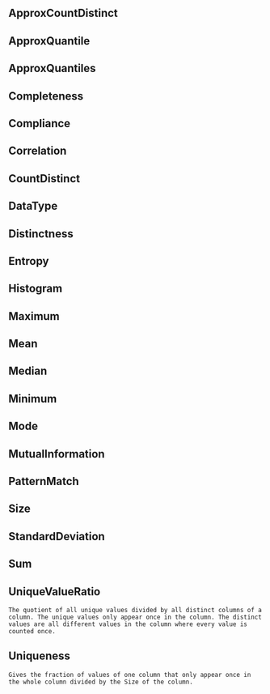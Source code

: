 ## ApproxCountDistinct
## ApproxQuantile
## ApproxQuantiles
## Completeness
## Compliance
## Correlation
## CountDistinct
## DataType
## Distinctness
## Entropy
## Histogram
## Maximum
## Mean
## Median
## Minimum
## Mode
## MutualInformation
## PatternMatch
## Size
## StandardDeviation
## Sum
## UniqueValueRatio
    The quotient of all unique values divided by all distinct columns of a column. The unique values only appear once in the column. The distinct values are all different values in the column where every value is counted once.
## Uniqueness
    Gives the fraction of values of one column that only appear once in the whole column divided by the Size of the column.